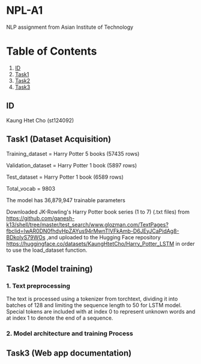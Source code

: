 # NPL-A1
NLP assignment from Asian Institute of Technology

# Table of Contents
1. [ID](#ID)
2. [Task1](#Task1)
3. [Task2](#Task2)
4. [Task3](#Task3)

## ID
Kaung Htet Cho (st124092)

## Task1 (Dataset Acquisition)

Training_dataset   = Harry Potter 5 books (57435 rows)

Validation_dataset = Harry Potter 1 book (5897 rows)

Test_dataset       = Harry Potter 1 book (6589 rows)

Total_vocab        = 9803

The model has 36,879,947 trainable parameters

Downloaded JK-Rowling's Harry Potter book series (1 to 7) (.txt files) from https://github.com/ganesh-k13/shell/tree/master/test_search/www.glozman.com/TextPages?fbclid=IwAR0DN0fhdvHpZAYus94rMwnTlVFkAmb-D6JEyJCaPidAg8-BDkoIyS79WOs ,and uploaded to the Hugging Face repository https://huggingface.co/datasets/KaungHtetCho/Harry_Potter_LSTM in order to use the load_dataset function. 


## Task2 (Model training)

### 1. Text preprocessing

The text is processed using a tokenizer from torchtext, dividing it into batches of 128 and limiting the sequence length to 50 for LSTM model. Special tokens are included with <unk> at index 0 to represent unknown words and <eos> at index 1 to denote the end of a sequence. 

### 2. Model architecture and training Process



## Task3 (Web app documentation)


